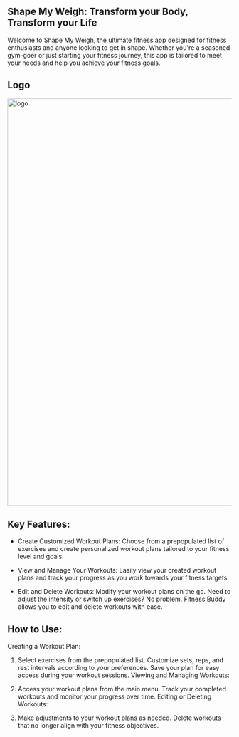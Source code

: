 ## Shape My Weigh: Transform your Body, Transform your Life
Welcome to Shape My Weigh, the ultimate fitness app designed for fitness enthusiasts and anyone looking to get in shape. Whether you're a seasoned gym-goer or just starting your fitness journey, this app is tailored to meet your needs and help you achieve your fitness goals.

## Logo
<img width="915" alt="logo" src="https://github.com/Dorene-StMarthe/Shape-My-Weigh/assets/57598320/39d68839-8fef-4e59-84e4-17e1a0d9c676">


## Key Features:
- Create Customized Workout Plans: Choose from a prepopulated list of exercises and create personalized workout plans tailored to your fitness level and goals.

- View and Manage Your Workouts: Easily view your created workout plans and track your progress as you work towards your fitness targets.

- Edit and Delete Workouts: Modify your workout plans on the go. Need to adjust the intensity or switch up exercises? No problem. Fitness Buddy allows you to edit and delete workouts with ease.

## How to Use:
Creating a Workout Plan:

1. Select exercises from the prepopulated list.
Customize sets, reps, and rest intervals according to your preferences.
Save your plan for easy access during your workout sessions.
Viewing and Managing Workouts:

2. Access your workout plans from the main menu.
Track your completed workouts and monitor your progress over time.
Editing or Deleting Workouts:

3. Make adjustments to your workout plans as needed.
Delete workouts that no longer align with your fitness objectives.
